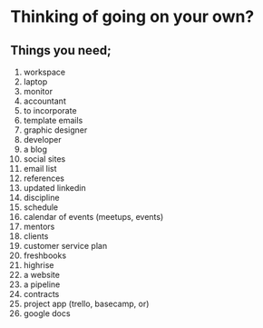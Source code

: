 # Thinking of going on your own?

## Things you need;

1. workspace
2. laptop
3. monitor
4. accountant
5. to incorporate
6. template emails
7. graphic designer
8. developer
9. a blog
10. social sites
11. email list
12. references
13. updated linkedin
14. discipline
15. schedule
16. calendar of events (meetups, events)
17. mentors
19. clients
20. customer service plan
21. freshbooks
22. highrise
23. a website
24. a pipeline
25. contracts
26. project app (trello, basecamp, or)
27. google docs

